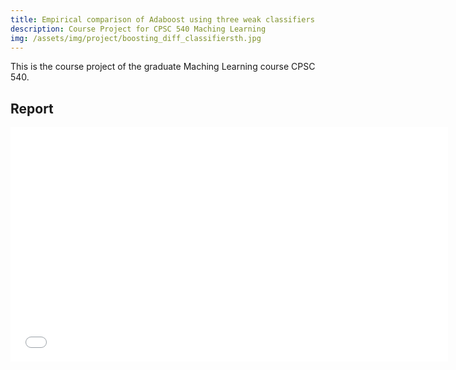 ```yaml
---
title: Empirical comparison of Adaboost using three weak classifiers
description: Course Project for CPSC 540 Maching Learning
img: /assets/img/project/boosting_diff_classifiersth.jpg
---
```


This is the course project of the graduate Maching Learning course CPSC 540.

## Report

<embed src="/assets/files/cpsc540_An_Empirical_Comparison_of_Adaboost_Using_Three_Different_Weak_Learners.pdf" width="700" height="375" type='application/pdf'>